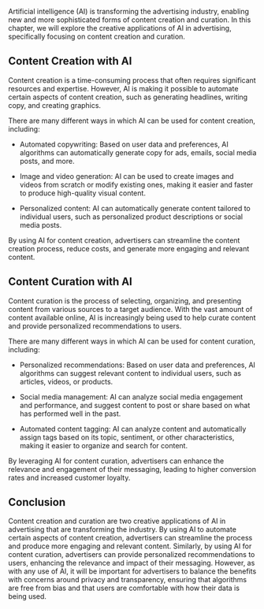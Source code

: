 
Artificial intelligence (AI) is transforming the advertising industry, enabling new and more sophisticated forms of content creation and curation. In this chapter, we will explore the creative applications of AI in advertising, specifically focusing on content creation and curation.

Content Creation with AI
------------------------

Content creation is a time-consuming process that often requires significant resources and expertise. However, AI is making it possible to automate certain aspects of content creation, such as generating headlines, writing copy, and creating graphics.

There are many different ways in which AI can be used for content creation, including:

* Automated copywriting: Based on user data and preferences, AI algorithms can automatically generate copy for ads, emails, social media posts, and more.

* Image and video generation: AI can be used to create images and videos from scratch or modify existing ones, making it easier and faster to produce high-quality visual content.

* Personalized content: AI can automatically generate content tailored to individual users, such as personalized product descriptions or social media posts.

By using AI for content creation, advertisers can streamline the content creation process, reduce costs, and generate more engaging and relevant content.

Content Curation with AI
------------------------

Content curation is the process of selecting, organizing, and presenting content from various sources to a target audience. With the vast amount of content available online, AI is increasingly being used to help curate content and provide personalized recommendations to users.

There are many different ways in which AI can be used for content curation, including:

* Personalized recommendations: Based on user data and preferences, AI algorithms can suggest relevant content to individual users, such as articles, videos, or products.

* Social media management: AI can analyze social media engagement and performance, and suggest content to post or share based on what has performed well in the past.

* Automated content tagging: AI can analyze content and automatically assign tags based on its topic, sentiment, or other characteristics, making it easier to organize and search for content.

By leveraging AI for content curation, advertisers can enhance the relevance and engagement of their messaging, leading to higher conversion rates and increased customer loyalty.

Conclusion
----------

Content creation and curation are two creative applications of AI in advertising that are transforming the industry. By using AI to automate certain aspects of content creation, advertisers can streamline the process and produce more engaging and relevant content. Similarly, by using AI for content curation, advertisers can provide personalized recommendations to users, enhancing the relevance and impact of their messaging. However, as with any use of AI, it will be important for advertisers to balance the benefits with concerns around privacy and transparency, ensuring that algorithms are free from bias and that users are comfortable with how their data is being used.
